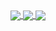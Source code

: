 <!-- ### Hi there 👋 -->

<!--
**vzaboraite/vzaboraite** is a ✨ _special_ ✨ repository because its `README.md` (this file) appears on your GitHub profile.

Here are some ideas to get you started:

- 🔭 I’m currently working on ...
- 🌱 I’m currently learning ...
- 👯 I’m looking to collaborate on ...
- 🤔 I’m looking for help with ...
- 💬 Ask me about ...
- 📫 How to reach me: ...
- 😄 Pronouns: ...
- ⚡ Fun fact: ...
-->

<!-- <h1 align="center"> Hello World 👋 </h1> -->

<!-- <p align="left">
<img src="https://www.vectorlogo.zone/logos/w3_html5/w3_html5-icon.svg" alt="HTML" width="40" height="40"/>
<img src="https://www.vectorlogo.zone/logos/w3_css/w3_css-icon.svg" alt="CSS" width="40" height="40"/>
<img src="https://user-images.githubusercontent.com/50510726/107741936-20be4700-6d34-11eb-96c3-7322fdb825cd.png" alt="JavaScript" width="40" height="40"/>
<img src="https://www.vectorlogo.zone/logos/reactjs/reactjs-icon.svg" alt="React" width="40" height="40"/>
<img src="https://www.vectorlogo.zone/logos/nodejs/nodejs-icon.svg" alt="nodeJs" width="40" height="40"/>
<img src="https://raw.githubusercontent.com/vscode-icons/vscode-icons/3df43eb5a6dc932719159aa98d33d082cd1cceb0/icons/file_type_light_prisma.svg" alt="Prisma" width="40" height="40"/>
<img src="https://www.vectorlogo.zone/logos/expressjs/expressjs-icon.svg" alt="expressJs" width="40" height="40"/>
<img src="https://www.vectorlogo.zone/logos/git-scm/git-scm-icon.svg" alt="git" width="40" height="40"/>
<img src="https://user-images.githubusercontent.com/50510726/107740654-a8ef1d00-6d31-11eb-8847-516b42837ed3.png" alt="cplusplus" width="40" height="40"/>
</p> -->

<!-- [![Viktorija's GitHub stats] -->
<a href="https://github.com/vzaboraite/github-readme-stats">
  <img align="center" src="https://github-readme-stats.vercel.app/api?username=vzaboraite&show_icons=true&count_private=true&theme=tokyonight" />
</a>

<!-- [![Viktorija's wakatime stats] -->
<a href="https://github.com/vzaboraite/github-readme-stats">
  <img align="center" src="https://github-readme-stats.vercel.app/api/wakatime/?username=vktrjml&layout=compact&theme=tokyonight" />
</a>

<!-- [![Top Langs] -->
<a href="https://github.com/vzaboraite/github-readme-stats">
  <img align="center" src="https://github-readme-stats.vercel.app/api/top-langs/?username=vzaboraite&show_icons=true&theme=tokyonight&langs_count=8" />
</a>
